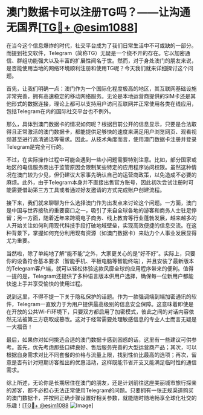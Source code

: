 # 澳门数据卡可以注册TG吗？——让沟通无国界[[TG💪+ @esim1088](https://t.me/s/esim1088)]

在当今这个信息爆炸的时代，社交平台成为了我们日常生活中不可或缺的一部分。而提到社交软件，Telegram（简称TG）无疑是一个绕不开的存在。它以加密通信、群组功能强大以及丰富的扩展性闻名于世。然而，对于身处澳门的朋友来说，是否能使用当地的网络环境顺利注册和使用TG呢？今天我们就来详细探讨这个问题。

首先，让我们明确一点：澳门作为一个国际化程度极高的地区，其互联网基础设施非常完善，拥有高速稳定的移动网络服务。无论是本地运营商提供的SIM卡还是其他形式的数据连接，理论上都可以支持用户访问互联网并正常使用各类在线应用，包括Telegram在内的国际社交平台也不例外。

那么，具体到澳门数据卡的情况如何呢？根据目前公开的信息显示，只要是合法取得且正常激活的澳门数据卡，都能提供足够快的速度来满足用户浏览网页、观看视频甚至进行高清通话等需求。因此，从技术角度而言，使用澳门数据卡注册并登录Telegram是完全可行的。

不过，在实际操作过程中可能会遇到一些小问题需要特别注意。比如，部分国家或地区的电信服务商出于监管原因会限制某些特定的应用程序访问权限。虽然这种情况在澳门较为少见，但仍建议大家事先确认自己的运营商政策，以免造成不必要的麻烦。此外，由于Telegram本身并不直接出售官方账号，因此初次尝试注册时可能需要借助第三方工具或者通过好友邀请的方式完成账户创建流程。

接下来，我们就来聊聊为什么选择澳门作为出发点来讨论这个问题。一方面，澳门是中国与世界接轨的重要窗口之一，吸引了来自全球各地的游客和商务人士驻足停留；另一方面，随着近年来跨境电子商务、线上教育等行业蓬勃发展，越来越多的人开始关注如何利用现代科技手段打破地域壁垒，实现高效便捷的信息交流。在这种背景下，掌握如何充分利用现有资源（如澳门数据卡）来助力个人事业发展显得尤为重要。

当然啦，除了单纯地了解“能不能”之外，大家更关心的是“好不好”。实际上，只要你的设备符合基本要求（智能手机、平板电脑等智能终端），并且安装了最新版本的Telegram客户端，就可以轻松体验这款风靡全球的应用程序带来的便利。值得一提的是，Telegram还提供了多种语言版本供用户选择，确保每一位新用户都能快速上手并享受愉快的使用过程。

说到这里，不得不提一下关于隐私保护的话题。作为一款强调端到端加密通讯的软件，Telegram一直致力于为用户提供最高级别的信息安全保障。这意味着即使是在开放的公共Wi-Fi环境下，只要双方都启用了加密模式，彼此之间的对话内容依然无法被第三方窃取或篡改。这对于经常需要处理敏感信息的专业人士而言无疑是一大福音！

最后，如果你对如何挑选合适的澳门数据卡感到困惑的话，这里有一些建议可供参考。首先，优先考虑那些口碑良好、售后服务完善的大型运营商产品；其次，可以根据自身需求对比不同套餐的价格与流量上限，找到性价比最高的选项；再次，留意是否有针对短期访客推出的优惠活动，这样既能节省开支又能满足临时性的通信需求。

综上所述，无论你是长期居住在澳门的朋友，还是计划前往这座美丽城市旅行探亲的游客，都不必担心无法正常使用Telegram的问题。只要拥有一张正规渠道购买的澳门数据卡，并按照正确步骤设置好相关参数，就能随时随地畅享全球化社交的乐趣！[[TG💪+ @esim1088](https://t.me/s/esim1088) ![Image](https://i.postimg.cc/4NQfJmqS/Snipaste-2025-05-13-00-14-12.png)]